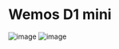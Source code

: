 # Wemos D1 mini

![image](https://raw.githubusercontent.com/wiki/luc-github/ESP3D/images/D1_mini/FB_IMG_1510306696875.jpg)
![image](https://raw.githubusercontent.com/wiki/luc-github/ESP3D/images/D1_mini/20171111_215253.jpg)
